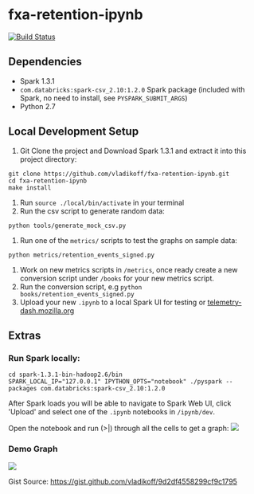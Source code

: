 # fxa-retention-ipynb

[![Build Status](https://travis-ci.org/vladikoff/fxa-retention-ipynb.svg?branch=master)](https://travis-ci.org/vladikoff/fxa-retention-ipynb)

## Dependencies

* Spark 1.3.1
* `com.databricks:spark-csv_2.10:1.2.0` Spark package (included with Spark, no need to install, see `PYSPARK_SUBMIT_ARGS`)
* Python 2.7

## Local Development Setup
1. Git Clone the project and Download Spark 1.3.1 and extract it into this project directory:
```
git clone https://github.com/vladikoff/fxa-retention-ipynb.git
cd fxa-retention-ipynb
make install

```
1. Run `source ./local/bin/activate` in your terminal
1. Run the csv script to generate random data:
```
python tools/generate_mock_csv.py
```
1. Run one of the `metrics/` scripts to test the graphs on sample data:
```
python metrics/retention_events_signed.py
```
1. Work on new metrics scripts in `/metrics`, once ready create a new conversion script under `/books` for your new metrics script.
1. Run the conversion script, e.g `python books/retention_events_signed.py`
1. Upload your new `.ipynb` to a local Spark UI for testing or [telemetry-dash.mozilla.org](http://telemetry-dash.mozilla.org/)

## Extras

### Run Spark locally:
```
cd spark-1.3.1-bin-hadoop2.6/bin
SPARK_LOCAL_IP="127.0.0.1" IPYTHON_OPTS="notebook" ./pyspark --packages com.databricks:spark-csv_2.10:1.2.0
```
After Spark loads you will be able to navigate to Spark Web UI, click 'Upload' and select one of the `.ipynb` notebooks in `/ipynb/dev`.

Open the notebook and run (>|) through all the cells to get a graph:
![](http://i.imgur.com/QhiFvd8.jpg)

### Demo Graph
![](http://i.imgur.com/KbOZexO.jpg)

Gist Source: https://gist.github.com/vladikoff/9d2df4558299cf9c1795
